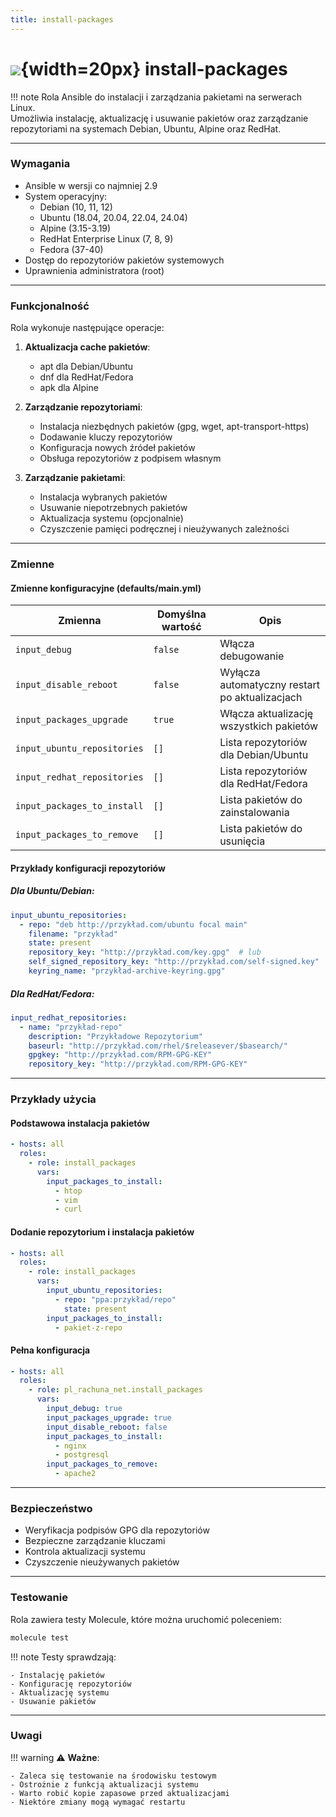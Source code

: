 ```yaml
---
title: install-packages
---
```


# ![](https://gitlab.com/pl.rachuna-net/infrastructure/terraform/modules/gitlab-project/-/raw/main/images/ansible.png){width=20px} install-packages

!!! note
    Rola Ansible do instalacji i zarządzania pakietami na serwerach Linux.  
    Umożliwia instalację, aktualizację i usuwanie pakietów oraz zarządzanie repozytoriami na systemach Debian, Ubuntu, Alpine oraz RedHat.

---
### Wymagania

- Ansible w wersji co najmniej 2.9
- System operacyjny:
  - Debian (10, 11, 12)
  - Ubuntu (18.04, 20.04, 22.04, 24.04)
  - Alpine (3.15-3.19)
  - RedHat Enterprise Linux (7, 8, 9)
  - Fedora (37-40)
- Dostęp do repozytoriów pakietów systemowych
- Uprawnienia administratora (root)

---
### Funkcjonalność

Rola wykonuje następujące operacje:

1. **Aktualizacja cache pakietów**:
   - apt dla Debian/Ubuntu
   - dnf dla RedHat/Fedora
   - apk dla Alpine

2. **Zarządzanie repozytoriami**:
   - Instalacja niezbędnych pakietów (gpg, wget, apt-transport-https)
   - Dodawanie kluczy repozytoriów
   - Konfiguracja nowych źródeł pakietów
   - Obsługa repozytoriów z podpisem własnym

3. **Zarządzanie pakietami**:
   - Instalacja wybranych pakietów
   - Usuwanie niepotrzebnych pakietów
   - Aktualizacja systemu (opcjonalnie)
   - Czyszczenie pamięci podręcznej i nieużywanych zależności

---
### Zmienne

#### Zmienne konfiguracyjne (defaults/main.yml)

| Zmienna                    | Domyślna wartość | Opis                                                    |
|---------------------------|------------------|----------------------------------------------------------|
| `input_debug`             | `false`          | Włącza debugowanie                                       |
| `input_disable_reboot`    | `false`          | Wyłącza automatyczny restart po aktualizacjach          |
| `input_packages_upgrade`  | `true`           | Włącza aktualizację wszystkich pakietów                 |
| `input_ubuntu_repositories` | `[]`           | Lista repozytoriów dla Debian/Ubuntu                     |
| `input_redhat_repositories` | `[]`           | Lista repozytoriów dla RedHat/Fedora                    |
| `input_packages_to_install` | `[]`           | Lista pakietów do zainstalowania                        |
| `input_packages_to_remove` | `[]`            | Lista pakietów do usunięcia                             |

#### Przykłady konfiguracji repozytoriów

##### Dla Ubuntu/Debian:
```yaml
input_ubuntu_repositories:
  - repo: "deb http://przykład.com/ubuntu focal main"
    filename: "przykład"
    state: present
    repository_key: "http://przykład.com/key.gpg"  # lub
    self_signed_repository_key: "http://przykład.com/self-signed.key"
    keyring_name: "przykład-archive-keyring.gpg"
```

##### Dla RedHat/Fedora:
```yaml
input_redhat_repositories:
  - name: "przykład-repo"
    description: "Przykładowe Repozytorium"
    baseurl: "http://przykład.com/rhel/$releasever/$basearch/"
    gpgkey: "http://przykład.com/RPM-GPG-KEY"
    repository_key: "http://przykład.com/RPM-GPG-KEY"
```

---
### Przykłady użycia

#### Podstawowa instalacja pakietów

```yaml
- hosts: all
  roles:
    - role: install_packages
      vars:
        input_packages_to_install:
          - htop
          - vim
          - curl
```

#### Dodanie repozytorium i instalacja pakietów

```yaml
- hosts: all
  roles:
    - role: install_packages
      vars:
        input_ubuntu_repositories:
          - repo: "ppa:przykład/repo"
            state: present
        input_packages_to_install:
          - pakiet-z-repo
```

#### Pełna konfiguracja

```yaml
- hosts: all
  roles:
    - role: pl_rachuna_net.install_packages
      vars:
        input_debug: true
        input_packages_upgrade: true
        input_disable_reboot: false
        input_packages_to_install:
          - nginx
          - postgresql
        input_packages_to_remove:
          - apache2
```

---
### Bezpieczeństwo

- Weryfikacja podpisów GPG dla repozytoriów
- Bezpieczne zarządzanie kluczami
- Kontrola aktualizacji systemu
- Czyszczenie nieużywanych pakietów

---
### Testowanie

Rola zawiera testy Molecule, które można uruchomić poleceniem:

```bash
molecule test
```

!!! note
    Testy sprawdzają:
    
    - Instalację pakietów
    - Konfigurację repozytoriów
    - Aktualizację systemu
    - Usuwanie pakietów

---
### Uwagi
!!! warning
    ⚠️ **Ważne**: 
    
    - Zaleca się testowanie na środowisku testowym
    - Ostrożnie z funkcją aktualizacji systemu
    - Warto robić kopie zapasowe przed aktualizacjami
    - Niektóre zmiany mogą wymagać restartu

